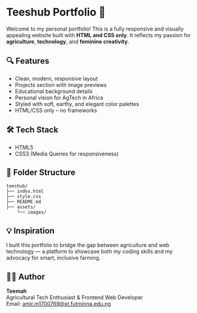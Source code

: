 # Teeshub Portfolio 🌿

Welcome to my personal portfolio! This is a fully responsive and visually appealing website built with **HTML and CSS only**. It reflects my passion for **agriculture**, **technology**, and **feminine creativity**.

## 🔍 Features

- Clean, modern, responsive layout
- Projects section with image previews
- Educational background details
- Personal vision for AgTech in Africa
- Styled with soft, earthy, and elegant color palettes
- HTML/CSS only – no frameworks

## 🛠 Tech Stack

- HTML5
- CSS3 (Media Queries for responsiveness)

## 📂 Folder Structure

```
teeshub/
├── index.html
├── style.css
├── README.md
├── assets/
    └── images/
```

## 💡 Inspiration

I built this portfolio to bridge the gap between agriculture and web technology — a platform to showcase both my coding skills and my advocacy for smart, inclusive farming.

## 👩‍💻 Author

**Teemah**  
Agricultural Tech Enthusiast & Frontend Web Developer  
Email: amir.m1700769@st.futminna.edu.ng
